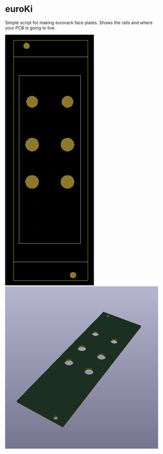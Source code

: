 # euroKi
Simple script for making eurorack face plates. Shows the rails and where your PCB is going to live. 

![2D ](images/2d.PNG "2D")
![3D ](images/3d.PNG "3D")

